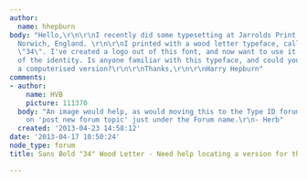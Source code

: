```yaml
---
author:
  name: hhepburn
body: "Hello,\r\n\r\nI recently did some typesetting at Jarrolds Print Museum, in
  Norwich, England. \r\n\r\nI printed with a wood letter typeface, called 'Sans Bold
  \"34\". I've created a logo out of this font, and now want to use it for the rest
  of the identity. Is anyone familiar with this typeface, and could you recommend
  a computerised version?\r\n\r\nThanks,\r\n\r\nHarry Hepburn"
comments:
- author:
    name: HVB
    picture: 111370
  body: "An image would help, as would moving this to the Type ID forum.  \r\nhttp://typophile.com/typeid\r\nClick
    on 'post new forum topic' just under the Forum name.\r\n- Herb"
  created: '2013-04-23 14:58:12'
date: '2013-04-17 10:50:24'
node_type: forum
title: Sans Bold "34" Wood Letter - Need help locating a version for the computer

---
```

